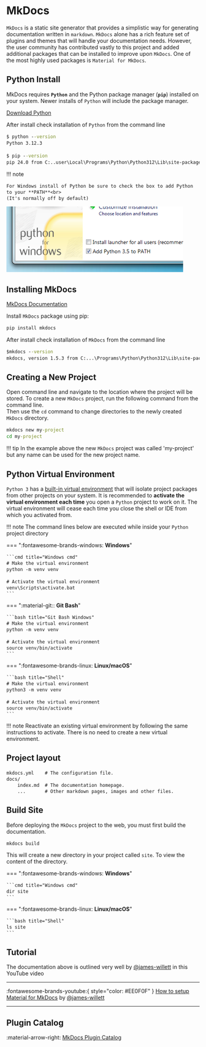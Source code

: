 # MkDocs

`MkDocs` is a static site generator that provides a simplistic way for generating documentation written in `markdown`. `MkDocs` alone has a rich feature set of plugins and themes that will handle your documentation needs. However, the user community has contributed vastly to this project and added additional packages that can be installed to improve upon `MkDocs`. One of the most highly used packages is `Material for MkDocs`.

## Python Install

MkDocs requires **`Python`** and the Python package manager (**`pip`**) installed on your system. Newer installs of `Python` will include the package manager.

[Download Python](https://www.python.org/)

After install check installation of `Python` from the command line

```cmd title="Windows cmd"
$ python --version
Python 3.12.3

$ pip --version
pip 24.0 from C:..user\Local\Programs\Python\Python312\Lib\site-packages\pip (python 3.12)
```

!!! note

    For Windows install of Python be sure to check the box to add Python to your **PATH**<br>
    (It's normally off by default)

![Python Installer](../assets/img/markdown/win-py-install.png)

## Installing MkDocs

[MkDocs Documentation](https://www.mkdocs.org/)

Install `MkDocs` package using pip:

```cmd title="Windows cmd"
pip install mkdocs
```

After install check installation of `MkDocs` from the command line

```cmd title="Windows cmd"
$mkdocs --version
mkdocs, version 1.5.3 from C:...\Programs\Python\Python312\Lib\site-packages\mkdocs (Python 3.12)
```

## Creating a New Project

Open command line and navigate to the location where the project will be stored. To create a new `MkDocs` project, run the following command from the command line.<br>
Then use the `cd` command to change directories to the newly created `MkDocs` directory.

```cmd title="Windows cmd"
mkdocs new my-project
cd my-project
```

!!! tip
    In the example above the new `MkDocs` project was called 'my-project' but any name can be used for the new project name.

## Python Virtual Environment

`Python 3` has a [built-in virtual environment][python-virtual-env] that will isolate project packages from other projects on your system. It is recommended to **activate the virtual environment each time** you open a `Python` project to work on it. The virtual environment will cease each time you close the shell or IDE from which you activated from.

[python-virtual-env]: https://realpython.com/what-is-pip/#using-pip-in-a-python-virtual-environment

!!! note
    The command lines below are executed while inside your `Python` project directory

=== ":fontawesome-brands-windows: **Windows**"

    ```cmd title="Windows cmd"
    # Make the virtual environment
    python -m venv venv

    # Activate the virtual environment
    venv\Scripts\activate.bat
    ```

=== ":material-git:: **Git Bash**"

    ```bash title="Git Bash Windows"
    # Make the virtual environment
    python -m venv venv

    # Activate the virtual environment
    source venv/bin/activate
    ```

=== ":fontawesome-brands-linux: **Linux/macOS**"

    ```bash title="Shell"
    # Make the virtual environment
    python3 -m venv venv

    # Activate the virtual environment
    source venv/bin/activate
    ```

!!! note
    Reactivate an existing virtual environment by following the same instructions to activate.  There is no need to create a new virtual environment.

## Project layout

    mkdocs.yml    # The configuration file.
    docs/
        index.md  # The documentation homepage.
        ...       # Other markdown pages, images and other files.

## Build Site

Before deploying the `MkDocs` project to the web, you must first build the documentation.

```cmd title="Windows cmd"
mkdocs build
```

This will create a new directory in your project called `site`. To view the content of the directory.

=== ":fontawesome-brands-windows: **Windows**"

    ```cmd title="Windows cmd"
    dir site
    ```

=== ":fontawesome-brands-linux: **Linux/macOS**"

    ```bash title="Shell"
    ls site
    ```

## Tutorial

The documentation above is outlined very well by [@james-willett](https://github.com/james-willett) in this YouTube video

---

:fontawesome-brands-youtube:{ style="color: #EE0F0F" } [How to setup Material for MkDocs](https://www.youtube.com/watch?v=Q-YA_dA8C20) by [@james-willett](https://github.com/james-willett)

---

## Plugin Catalog

:material-arrow-right: [MkDocs Plugin Catalog](https://github.com/mkdocs/catalog)

